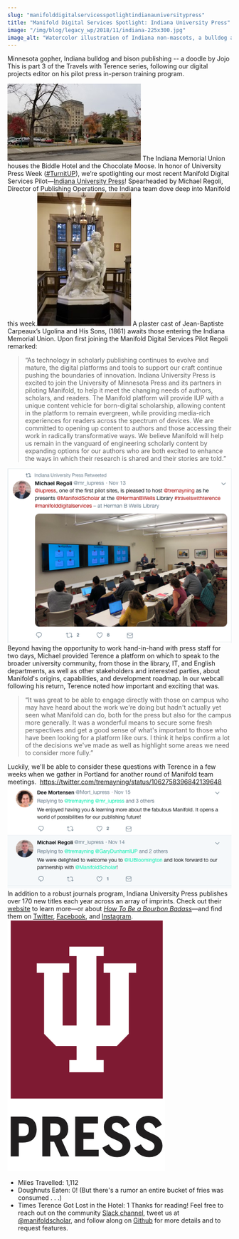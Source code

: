 ```yaml
---
slug: "manifolddigitalservicesspotlightindianauniversitypress"
title: "Manifold Digital Services Spotlight: Indiana University Press"
image: "/img/blog/legacy_wp/2018/11/indiana-225x300.jpg"
image_alt: "Watercolor illustration of Indiana non-mascots, a bulldog and a bison, with UMinn gopher standing on a stack of papers"
---
```



Minnesota gopher, Indiana bulldog and bison publishing -- a doodle by Jojo This is part 3 of the Travels with Terence series, following our digital projects editor on his pilot press in-person training program.

<!--truncate-->

[![](/img/blog/legacy_wp/2018/11/biddle-hotel-300x173.jpg)](/img/blog/legacy_wp/2018/11/biddle-hotel.jpg) The Indiana Memorial Union houses the Biddle Hotel and the Chocolate Moose. In honor of University Press Week ([#TurnitUP](https://twitter.com/search?q=%23TurnItUp&src=tyah)), we’re spotlighting our most recent Manifold Digital Services Pilot—[Indiana University Press](https://www.iupress.indiana.edu/)! Spearheaded by Michael Regoli, Director of Publishing Operations, the Indiana team dove deep into Manifold this week.[![](/img/blog/legacy_wp/2018/11/iu-statue-211x300.jpg)](/img/blog/legacy_wp/2018/11/iu-statue.jpg) A plaster cast of Jean-Baptiste Carpeaux’s Ugolina and His Sons, (1861) awaits those entering the Indiana Memorial Union. Upon first joining the Manifold Digital Services Pilot Regoli remarked:

> “As technology in scholarly publishing continues to evolve and mature, the digital platforms and tools to support our craft continue pushing the boundaries of innovation. Indiana University Press is excited to join the University of Minnesota Press and its partners in piloting Manifold, to help it meet the changing needs of authors, scholars, and readers. The Manifold platform will provide IUP with a unique content vehicle for born-digital scholarship, allowing content in the platform to remain evergreen, while providing media-rich experiences for readers across the spectrum of devices. We are committed to opening up content to authors and those accessing their work in radically transformative ways. We believe Manifold will help us remain in the vanguard of engineering scholarly content by expanding options for our authors who are both excited to enhance the ways in which their research is shared and their stories are told.”

[![Tweet from IU Presss Michael Regoli welcoming Terence Smyre and Manifold to the Herman B Wells Library with a photo of participants watching a presentation](/img/blog/legacy_wp/2018/11/Screen-Shot-2018-11-14-at-2.49.32-PM.png)](https://twitter.com/mr_iupress/status/1062407381332750338)Beyond having the opportunity to work hand-in-hand with press staff for two days, Michael provided Terence a platform on which to speak to the broader university community, from those in the library, IT, and English departments, as well as other stakeholders and interested parties, about Manifold's origins, capabilities, and development roadmap. In our webcall following his return, Terence noted how important and exciting that was.

> “It was great to be able to engage directly with those on campus who may have heard about the work we're doing but hadn't actually yet seen what Manifold can do, both for the press but also for the campus more generally. It was a wonderful means to secure some fresh perspectives and get a good sense of what's important to those who have been looking for a platform like ours. I think it helps confirm a lot of the decisions we've made as well as highlight some areas we need to consider more fully.”

Luckily, we'll be able to consider these questions with Terence in a few weeks when we gather in Portland for another round of Manifold team meetings.&nbsp; https://twitter.com/tremayning/status/1062758396842139648 &nbsp; [![](/img/blog/legacy_wp/2018/11/Screen-Shot-2018-11-16-at-2.15.05-PM.png)](https://twitter.com/Mort_iupress/status/1063085465035829248)In addition to a robust journals program, Indiana University Press publishes over 170 new titles each year across an array of imprints. Check out their [website](https://www.iupress.indiana.edu/) to learn more—or about [_How To Be a Bourbon Badass_](https://redlightningbooks.com/how-be-bourbon-badass)—and find them on [Twitter](https://twitter.com/iupress), [Facebook](https://www.facebook.com/iupress), and [Instagram](https://www.instagram.com/iu.press/).[![Indiana University Press logo](/img/blog/legacy_wp/2018/11/IU_Press_Logo-Michael-Regoli.jpg)](/img/blog/legacy_wp/2018/11/IU_Press_Logo-Michael-Regoli.jpg)
- Miles Travelled: 1,112
- Doughnuts Eaten: 0! (But there's a rumor an entire bucket of fries was consumed . . .)
- Times Terence Got Lost in the Hotel: 1
Thanks for reading! Feel free to reach out on the community [Slack channel](https://manifold-slackin.herokuapp.com/), tweet us at [@manifoldscholar](https://twitter.com/ManifoldScholar), and follow along on [Github](https://github.com/ManifoldScholar/manifold) for more details and to request features. &nbsp;

